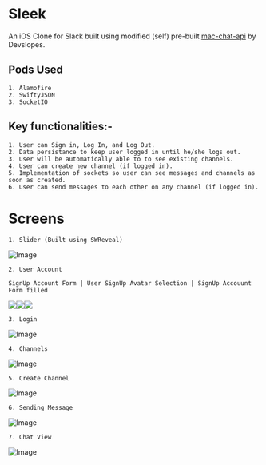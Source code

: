 # Sleek

An iOS Clone for Slack built using modified (self) pre-built [mac-chat-api](https://github.com/PradhumnaPancholi/mac-chat-api) by Devslopes.

## Pods Used

    1. Alamofire
    2. SwiftyJSON
    3. SocketIO

## Key functionalities:-

    1. User can Sign in, Log In, and Log Out.
    2. Data persistance to keep user logged in until he/she logs out.
    3. User will be automatically able to to see existing channels.
    4. User can create new channel (if logged in).
    5. Implementation of sockets so user can see messages and channels as soon as created.
    6. User can send messages to each other on any channel (if logged in).

# Screens

    1. Slider (Built using SWReveal)

![Image](./Sleek_Snapshots/Slider.png)

    2. User Account

    SignUp Account Form | User SignUp Avatar Selection | SignUp Accouunt Form filled 
![](./Sleek_Snapshots/SignUp.png)![](./Sleek_Snapshots/ChooseAvatar.png)![](./Sleek_Snapshots/SUF.png)

    3. Login 
![Image](./Sleek_Snapshots/LogIn_Filled.png)

    4. Channels
![Image](./Sleek_Snapshots/CreateChannel.png)

    5. Create Channel
![Image](./Sleek_Snapshots/Channels.png)

    6. Sending Message
![Image](./Sleek_Snapshots/Message_View.png)

    7. Chat View
![Image](./Sleek_Snapshots/ChatView.png)
